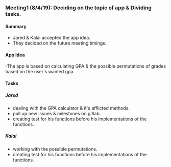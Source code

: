 ### Meeting1 (8/4/19): Deciding on the topic of app & Dividing tasks.

#### Summary 
- Jared & Kalai accepted the app idea.
- They decided on the future meeting timings.

#### App Idea
-The app is based on calculating GPA & the possible permutations of grades based on the user's wanted gpa.

#### Tasks 
##### Jared
- dealing with the GPA calculator & it's afflicted methods.
- pull up new issues & milestones on gitlab.
- creating test for his functions before his implementations of the functions.
##### Kalai
- working with the possible permutations.
- creating test for his functions before his implementations of the functions.
